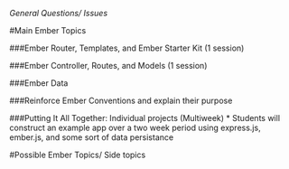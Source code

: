 *General Questions/ Issues*

#Main Ember Topics

###Ember Router, Templates, and Ember Starter Kit (1 session)

###Ember Controller, Routes, and Models (1 session)

###Ember Data

###Reinforce Ember Conventions and explain their purpose

###Putting It All Together: Individual projects (Multiweek)
    * Students will construct an example app over a two week period using express.js, ember.js, and some sort of data persistance

#Possible Ember Topics/ Side topics
